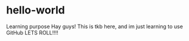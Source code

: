 # hello-world
Learning purpose
Hay guys!
This is tkb here, and im just learning to use GitHub
LETS ROLL!!!!
